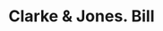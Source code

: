 ---
doi: 10.7916/D85B1DNW
date_other: '1890'
date_other_textual: '1890'
form: printed ephemera
genre:
- Invoices
name:
- Clarke & Jones
object_in_context_url: https://biggert.cul.columbia.edu/items/view/ave_biggert_01862
subject_hierarchical_geographic:
- Baltimore, Maryland, United States
subject_name:
- Clarke & Jones
title: Clarke & Jones. Bill
sort_title: Clarke & Jones. Bill
call_number: ave_biggert_01862
coordinates:
- 39.28333333333333,-76.61666666666666
pid: ave_biggert_01862
identifiers: ave_biggert_01862
thumbnail: false
permalink: /biggert/ave_biggert_01862/
layout: iiif-image-page
---